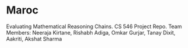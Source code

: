 # Maroc
Evaluating Mathematical Reasoning Chains. CS 546 Project Repo.
Team Members: Neeraja Kirtane, Rishabh Adiga, Omkar Gurjar, Tanay Dixit, Aakriti, Akshat Sharma
